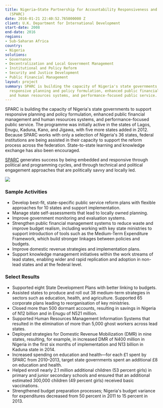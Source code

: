 ```yaml
---
title: Nigeria—State Partnership for Accountability Responsiveness and Capability
  (SPARC)
date: 2016-01-21 22:40:52.765000000 Z
client: U.K. Department for International Development
start-date: 2008
end-date: 2016
regions:
- Sub-Saharan Africa
country:
- Nigeria
solutions:
- Governance
- Decentralization and Local Government Management
- Institutional and Policy Reform
- Security and Justice Development
- Public Financial Management
layout: project
summary: SPARC is building the capacity of Nigeria's state governments to support
  responsive planning and policy formulation, enhanced public financial management
  and human resources systems, and performance-focused public service.
---
```


SPARC is building the capacity of Nigeria's state governments to support responsive planning and policy formulation, enhanced public financial management and human resources systems, and performance-focused public service. The programme was initially active in the states of Lagos, Enugu, Kaduna, Kano, and Jigawa, with five more states added in 2012. Because SPARC works with only a selection of Nigeria's 36 states, federal institutions are being assisted in their capacity to support the reform process across the federation. State-to-state learning and knowledge exchange has also been encouraged.

[SPARC][1] generates success by being embedded and responsive through political and programming cycles, and through technical and political engagement approaches that are politically savvy and locally led.

![][2]

###  Sample Activities

* Develop best-fit, state-specific public service reform plans with flexible approaches for 10 states and support implementation.
* Manage state self-assessments that lead to locally owned planning.
* Improve government monitoring and evaluation systems.
* Strengthen public financial management systems to reduce waste and improve budget realism, including working with key state ministries to support introduction of tools such as the Medium-Term Expenditure Framework, which build stronger linkages between policies and budgets.
* Improve domestic revenue strategies and implementation plans.
* Support knowledge management initiatives within the work streams of lead states, enabling wider and rapid replication and adoption in non-lead states and at the federal level.

###  Select Results

* Supported eight State Development Plans with better linking to budgets.
* Assisted states to produce and roll out 38 medium-term strategies in sectors such as education, health, and agriculture. Supported 65 corporate plans leading to reorganisation of key ministries.
* Closed more than 500 dormant accounts, resulting in savings in Nigeria of N12 billion and in Enugu of N521 million.
* Supported Human Resources Management Information Systems that resulted in the elimination of more than 5,000 ghost workers across lead states.
* Deployed strategies for Domestic Revenue Mobilization (DMR) in nine states, resulting, for example, in increased DMR of N400 million in Nigeria in the first six months of implementation and N13 billion in Kaduna state in 2014.
* Increased spending on education and health—for each £1 spent by SPARC from 2010–2013, target state governments spent an additional £8 on education and health.
* Helped enroll nearly 2.1 million additional children (53 percent girls) in primary and junior secondary schools and ensured that an additional estimated 300,000 children (49 percent girls) received basic vaccinations.
* Strengthened budget preparation processes; Nigeria's budget variance for expenditures decreased from 50 percent in 2011 to 15 percent in 2013.

[1]: http://www.sparc-nigeria.com/
[2]: /assets/images/projects/SPARCtax.jpg
